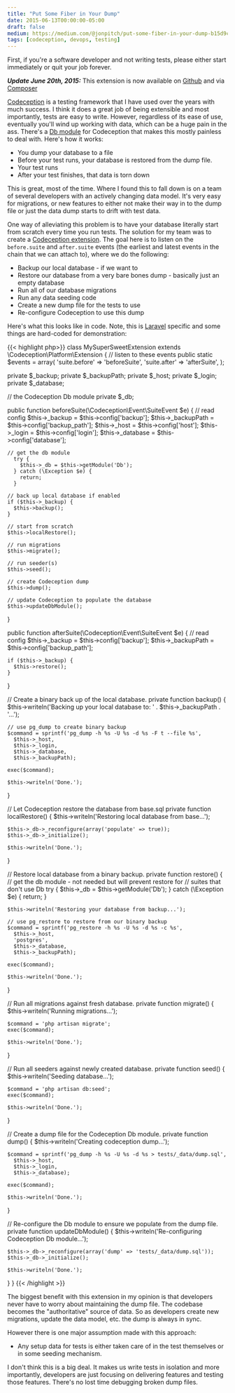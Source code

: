 ```yaml
---
title: "Put Some Fiber in Your Dump"
date: 2015-06-13T00:00:00-05:00
draft: false
medium: https://medium.com/@jonpitch/put-some-fiber-in-your-dump-b15d9c9283fa
tags: [codeception, devops, testing]
---
```


First, if you're a software developer and not writing tests, please either start immediately or quit your job forever.

<!--more-->

***Update June 20th, 2015:*** This extension is now available on [Github](https://www.github.com/jonpitch/laxative) and via [Composer](https://packagist.org/packages/jonpitch/laxative)

[Codeception](http://codeception.com) is a testing framework that I have used over the years with much success. I think it does a great job of being extensible and most importantly, tests are easy to write. However, regardless of its ease of use, eventually you'll wind up working with data, which can be a huge pain in the ass. There's a [Db module](http://codeception.com/docs/modules/Db) for Codeception that makes this mostly painless to deal with. Here's how it works:

* You dump your database to a file
* Before your test runs, your database is restored from the dump file.
* Your test runs
* After your test finishes, that data is torn down

This is great, most of the time. Where I found this to fall down is on a team of several developers with an actively changing data model. It's very easy for migrations, or new features to either not make their way in to the dump file or just the data dump starts to drift with test data.

One way of alleviating this problem is to have your database literally start from scratch every time you run tests. The solution for my team was to create a [Codeception extension](http://codeception.com/docs/08-Customization#Extension-classes). The goal here is to listen on the `before.suite` and `after.suite` events (the earliest and latest events in the chain that we can attach to), where we do the following:

* Backup our local database - if we want to
* Restore our database from a very bare bones dump - basically just an empty database
* Run all of our database migrations
* Run any data seeding code
* Create a new dump file for the tests to use
* Re-configure Codeception to use this dump

Here's what this looks like in code. Note, this is [Laravel](http://laravel.com/) specific and some things are hard-coded for demonstration:

{{< highlight php>}}
class MySuperSweetExtension extends \Codeception\Platform\Extension
{
  // listen to these events
  public static $events = array(
    'suite.before' => 'beforeSuite',
    'suite.after' => 'afterSuite',
  );

  private $_backup;
  private $_backupPath;
  private $_host;
  private $_login;
  private $_database;

  // the Codeception Db module
  private $_db;

  public function beforeSuite(\Codeception\Event\SuiteEvent $e)
  {
    // read config
    $this->_backup = $this->config['backup'];
    $this->_backupPath = $this->config['backup_path'];
    $this->_host = $this->config['host'];
    $this->_login = $this->config['login'];
    $this->_database = $this->config['database'];

    // get the db module
      try {
        $this->_db = $this->getModule('Db');
      } catch (\Exception $e) {
        return;
      }

    // back up local database if enabled
    if ($this->_backup) {
      $this->backup();
    }

    // start from scratch
    $this->localRestore();

    // run migrations
    $this->migrate();

    // run seeder(s)
    $this->seed();

    // create Codeception dump
    $this->dump();

    // update Codeception to populate the database
    $this->updateDbModule();
  }

  public function afterSuite(\Codeception\Event\SuiteEvent $e)
  {
    // read config
    $this->_backup = $this->config['backup'];
    $this->_backupPath = $this->config['backup_path'];

    if ($this->_backup) {
      $this->restore();
    }
  }

  // Create a binary back up of the local database.
  private function backup()
  {
    $this->writeln('Backing up your local database to: ' . $this->_backupPath . '...');

    // use pg_dump to create binary backup
    $command = sprintf('pg_dump -h %s -U %s -d %s -F t --file %s',
      $this->_host,
      $this->_login,
      $this->_database,
      $this->_backupPath);

    exec($command);

    $this->writeln('Done.');
  }

  // Let Codeception restore the database from base.sql
  private function localRestore()
  {
    $this->writeln('Restoring local database from base...');

    $this->_db->_reconfigure(array('populate' => true));
    $this->_db->_initialize();

    $this->writeln('Done.');
  }

  // Restore local database from a binary backup.
  private function restore()
  {
    // get the db module - not needed but will prevent restore for
    // suites that don't use Db
      try {
        $this->_db = $this->getModule('Db');
      } catch (\Exception $e) {
        return;
      }

    $this->writeln('Restoring your database from backup...');

    // use pg_restore to restore from our binary backup
    $command = sprintf('pg_restore -h %s -U %s -d %s -c %s',
      $this->_host,
      'postgres',
      $this->_database,
      $this->_backupPath);

    exec($command);

    $this->writeln('Done.');
  }

  // Run all migrations against fresh database.
  private function migrate()
  {
    $this->writeln('Running migrations...');

    $command = 'php artisan migrate';
    exec($command);

    $this->writeln('Done.');
  }

  // Run all seeders against newly created database.
  private function seed()
  {
    $this->writeln('Seeding database...');

    $command = 'php artisan db:seed';
    exec($command);

    $this->writeln('Done.');
  }

  // Create a dump file for the Codeception Db module.
  private function dump()
  {
    $this->writeln('Creating codeception dump...');

    $command = sprintf('pg_dump -h %s -U %s -d %s > tests/_data/dump.sql',
      $this->_host,
      $this->_login,
      $this->_database);

    exec($command);

    $this->writeln('Done.');
  }

  // Re-configure the Db module to ensure we populate from the dump file.
  private function updateDbModule()
  {
    $this->writeln('Re-configuring Codeception Db module...');

    $this->_db->_reconfigure(array('dump' => 'tests/_data/dump.sql'));
    $this->_db->_initialize();

    $this->writeln('Done.');
  }
}
{{< /highlight >}}

The biggest benefit with this extension in my opinion is that developers never have to worry about maintaining the dump file. The codebase becomes the "authoritative" source of data. So as developers create new migrations, update the data model, etc. the dump is always in sync.

However there is one major assumption made with this approach:

* Any setup data for tests is either taken care of in the test themselves or in some seeding mechanism.

I don't think this is a big deal. It makes us write tests in isolation and more importantly, developers are just focusing on delivering features and testing those features. There's no lost time debugging broken dump files.
